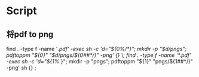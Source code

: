 # Script
## 将pdf to png
find . -type f -name '*.pdf' -exec sh -c 'd="${0%/*}"; mkdir -p "$d/pngs"; pdftoppm "${0}" "$d/pngs/${0##*/}" -png' {} \;  
find . -type f -name '*.pdf' -exec sh -c 'd="${1%.*}"; mkdir -p "pngs"; pdftoppm "${1}" "pngs/${1##*/}" -png' sh {} \;
